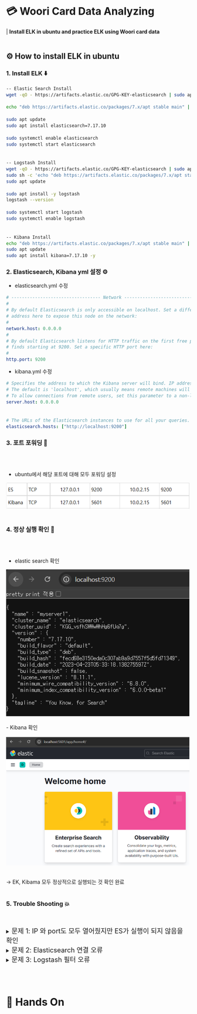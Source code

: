 # 💳 Woori Card Data Analyzing
| **Install ELK in ubuntu and practice ELK using Woori card data**
<br></br>

## ⚙️ How to install ELK in ubuntu

<p></p>

### 1. Install ELK ⬇️
```bash
-- Elastic Search Install
wget -qO - https://artifacts.elastic.co/GPG-KEY-elasticsearch | sudo apt-key add -

echo "deb https://artifacts.elastic.co/packages/7.x/apt stable main" | sudo tee -a /etc/apt/sources.list.d/elastic-7.x.list

sudo apt update
sudo apt install elasticsearch=7.17.10

sudo systemctl enable elasticsearch
sudo systemctl start elasticsearch


-- Logstash Install
wget -qO - https://artifacts.elastic.co/GPG-KEY-elasticsearch | sudo apt-key add -
sudo sh -c 'echo "deb https://artifacts.elastic.co/packages/7.x/apt stable main" > /etc/apt/sources.list.d/elastic-7.x.list'
sudo apt update

sudo apt install -y logstash
logstash --version

sudo systemctl start logstash
sudo systemctl enable logstash


-- Kibana Install
echo "deb https://artifacts.elastic.co/packages/7.x/apt stable main" | sudo tee /etc/apt/sources.list.d/elastic-7.x.list
sudo apt update
sudo apt install kibana=7.17.10 -y
```
<p></p>

### 2. Elasticsearch, Kibana yml 설정 ⚙️

- elasticsearch.yml 수정
```yml
# ---------------------------------- Network -----------------------------------
#
# By default Elasticsearch is only accessible on localhost. Set a different
# address here to expose this node on the network:
#
network.host: 0.0.0.0
#
# By default Elasticsearch listens for HTTP traffic on the first free port it
# finds starting at 9200. Set a specific HTTP port here:
#
http.port: 9200
```

- kibana.yml 수정
```yml
# Specifies the address to which the Kibana server will bind. IP addresses and host names are both valid values.
# The default is 'localhost', which usually means remote machines will not be able to connect.
# To allow connections from remote users, set this parameter to a non-loopback address.
server.host: 0.0.0.0


# The URLs of the Elasticsearch instances to use for all your queries.
elasticsearch.hosts: ["http://localhost:9200"]
```
<p></p>

### 3. 포트 포워딩 🔌
<br>
<br>

- ubuntu에서 해당 포트에 대해 모두 포워딩 설정
<img src="./img/port.png" alt="Port Image" width="500"/>
<br>
<br>
<p></p>

### 4. 정상 실행 확인 🚀
<br>
<br>

- elastic search 확인
<img src="./img/es.png" alt="es Image" width="500"/>
<br>
<br>
- Kibana 확인
<br>
<br>
<img src="./img/kibana.png" alt="Kibana Image" width="500"/>
<br>
<br>

-> EK, Kibama 모두 정상적으로 실행되는 것 확인 완료
<br>
<br>

### 5. Trouble Shooting 💥
<br>
<br>
<details>
  <summary><span style="font-size: 18px;">문제 1: IP 와 port도 모두 열어줬지만 ES가 실행이 되지 않음을 확인</span></summary>
  해결 방법: 시스템 로그 확인 후, Logstash 설정 파일 오류 수정
</details>

<details>
  <summary><span style="font-size: 18px;">문제 2: Elasticsearch 연결 오류</span></summary>
  해결 방법: Elasticsearch와 Logstash의 네트워크 설정 확인
</details>

<details>
  <summary><span style="font-size: 18px;">문제 3: Logstash 필터 오류</span></summary>
  해결 방법: 필터 구문 오류를 수정하고, 로그를 다시 확인
</details>



<br></br>
# 👀 Hands On
